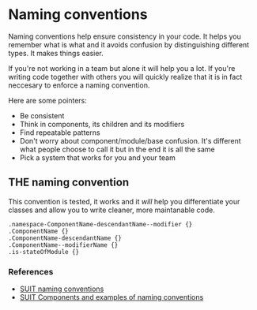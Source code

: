 # Naming conventions

Naming conventions help ensure consistency in your code. It helps you remember what is what and it avoids confusion by distinguishing different types. It makes things easier.

If you're not working in a team but alone it will help you a lot. If you're writing code together with others you will quickly realize that it is in fact neccesary to enforce a naming convention.

Here are some pointers:

- Be consistent
- Think in components, its children and its modifiers
- Find repeatable patterns
- Don't worry about component/module/base confusion. It's different what people choose to call it but in the end it is all the same
- Pick a system that works for you and your team


## THE naming convention
This convention is tested, it works and it *will* help you differentiate your classes and allow you to write cleaner, more maintanable code.

```
.namespace-ComponentName-descendantName--modifier {}
.ComponentName {}
.ComponentName-descendantName {}
.ComponentName--modifierName {}
.is-stateOfModule {}
```

### References
- [SUIT naming conventions](https://github.com/suitcss/suit/blob/master/doc/naming-conventions.md)
- [SUIT Components and examples of naming conventions](https://github.com/suitcss/suit/blob/master/doc/components.md#naming-conventions)

